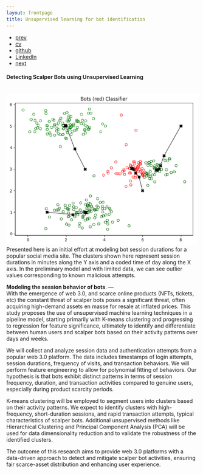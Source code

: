 ```yaml
---
layout: frontpage
title: Unsupervised learning for bot identification
---
```



<div class="navbar">
  <div class="navbar-inner">
      <ul class="nav">
          <li><a href="relheg.html">prev</a></li>          
          <li><a href="{{ BASE_PATH }}/jshah-public.pdf">cv</a></li>
          <li><a href="https://github.com/javedmshah">github</a></li>
          <li><a href="https://linkedin.com/in/javedmaqboolshah">LinkedIn</a></li>
          <li><a href="gtfeature.html">next</a></li>          
      </ul>
  </div>
</div>

#### Detecting Scalper Bots using Unsupervised Learning
<br>
<img src="bots.png" alt="K-Means clustering to identify bot patterns" width="800"/>
Presented here is an initial effort at modeling bot session durations for a popular social media site. The clusters shown here represent session durations in minutes along the Y axis and a coded time of day along the X axis. In the preliminary model and with limited data, we can see outlier values corresponding to known malicious attempts. <br>

**Modeling the session behavior of bots**. &mdash; <br>
With the emergence of web 3.0, and scarce online products (NFTs, tickets, etc)  the constant threat of scalper bots poses a significant threat, often acquiring high-demand assets en masse for resale at inflated prices. This study proposes the use of unsupervised machine learning techniques in a pipeline model, starting primarily with K-means clustering and progressing to regression for feature significance, ultimately to identify and differentiate between human users and scalper bots based on their activity patterns over days and weeks.

We will collect and analyze session data and authentication attempts from a popular web 3.0 platform. The data includes timestamps of login attempts, session durations, frequency of visits, and transaction behaviors. We will perform feature engineering to allow for polynomial fitting of behaviors. Our hypothesis is that bots exhibit distinct patterns in terms of session frequency, duration, and transaction activities compared to genuine users, especially during product scarcity periods.

K-means clustering will be employed to segment users into clusters based on their activity patterns. We expect to identify clusters with high-frequency, short-duration sessions, and rapid transaction attempts, typical characteristics of scalper bots. Additional unsupervised methods like Hierarchical Clustering and Principal Component Analysis (PCA) will be used for data dimensionality reduction and to validate the robustness of the identified clusters.

The outcome of this research aims to provide web 3.0 platforms with a data-driven approach to detect and mitigate scalper bot activities, ensuring fair scarce-asset distribution and enhancing user experience.
